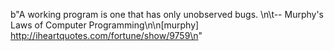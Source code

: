b"A working program is one that has only unobserved bugs. \n\t-- Murphy's Laws of Computer Programming\n\n[murphy] http://iheartquotes.com/fortune/show/9759\n"